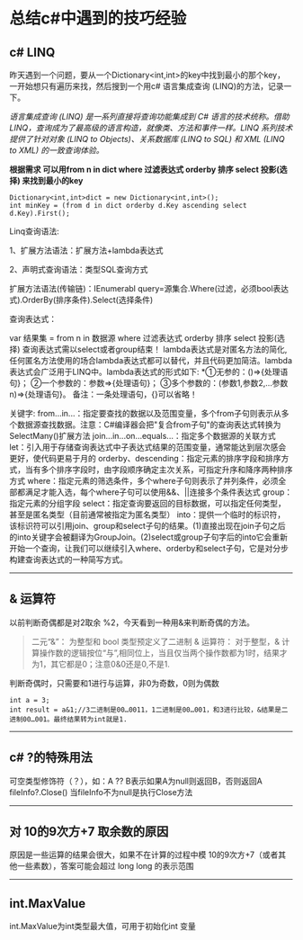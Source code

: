 # 总结c#中遇到的技巧经验 

## c# LINQ
昨天遇到一个问题，要从一个Dictionary<int,int>的key中找到最小的那个key，一开始想只有遍历来找，然后搜到一个用c#
语言集成查询 (LINQ)的方法，记录一下。

*语言集成查询 (LINQ) 是一系列直接将查询功能集成到 C# 语言的技术统称。借助 LINQ，查询成为了最高级的语言构造，就像类、方法和事件一样。LINQ 系列技术提供了针对对象 (LINQ to Objects)、关系数据库 (LINQ to SQL) 和 XML (LINQ to XML) 的一致查询体验。*

**根据需求 可以用from n in dict where 过滤表达式 orderby 排序 select 投影(选择) 来找到最小的key**
```
Dictionary<int,int>dict = new Dictionary<int,int>();
int minKey = (from d in dict orderby d.Key ascending select d.Key).First();
```


Linq查询语法:

1、扩展方法语法：扩展方法+lambda表达式

2、声明式查询语法：类型SQL查询方式

扩展方法语法(传输链)：IEnumerabl<T> query=源集合.Where(过滤，必须bool表达式).OrderBy(排序条件).Select(选择条件)

查询表达式：

var 结果集 = from n in 数据源  where 过滤表达式 orderby 排序 select 投影(选择)
查询表达式需以select或者group结束！
lambda表达式是对匿名方法的简化,任何匿名方法使用的场合lambda表达式都可以替代，并且代码更加简洁。lambda表达式会广泛用于LINQ中。lambda表达式的形式如下: 
*①无参的：()=>{处理语句}； 
②一个参数的：参数=>{处理语句}； 
③多个参数的：(参数1,参数2,…参数n)=>{处理语句}。 
备注：一条处理语句，{}可以省略！ 

关键字:
from...in...：指定要查找的数据以及范围变量，多个from子句则表示从多个数据源查找数据。注意：C#编译器会把"复合from子句"的查询表达式转换为SelectMany()扩展方法
join...in...on...equals...：指定多个数据源的关联方式
let：引入用于存储查询表达式中子表达式结果的范围变量，通常能达到层次感会更好，使代码更易于月的
orderby、descending：指定元素的排序字段和排序方式，当有多个排序字段时，由字段顺序确定主次关系，可指定升序和降序两种排序方式
where：指定元素的筛选条件，多个where子句则表示了并列条件，必须全部都满足才能入选，每个where子句可以使用&&、||连接多个条件表达式
group：指定元素的分组字段
select：指定查询要返回的目标数据，可以指定任何类型，甚至是匿名类型（目前通常被指定为匿名类型）
into：提供一个临时的标识符，该标识符可以引用join、group和select子句的结果。(1)直接出现在join子句之后的into关键字会被翻译为GroupJoin。(2)select或group子句字后的into它会重新开始一个查询，让我们可以继续引入where、orderby和select子句，它是对分步构建查询表达式的一种简写方式。

***

## & 运算符

以前判断奇偶都是对2取余 %2，今天看到一种用&来判断奇偶的方法。

>二元“&”：
为整型和 bool 类型预定义了二进制 & 运算符：
对于整型，& 计算操作数的逻辑按位“与”,相同位上，当且仅当两个操作数都为1时，结果才为1，其它都是0；注意0&0还是0,不是1.

判断奇偶时，只需要和1进行与运算，非0为奇数，0则为偶数

```
int a = 3;
int result = a&1;//3二进制是00…0011，1二进制是00…001，和3进行比较，&结果是二进制00…001。最终结果转为int就是1.
```
***
  
  ## c# ?的特殊用法
  可空类型修饰符（？），如：A ?? B表示如果A为null则返回B，否则返回A
  fileInfo?.Close() 当fileInfo不为null是执行Close方法
***
## 对 10的9次方+7 取余数的原因
  原因是一些运算的结果会很大，如果不在计算的过程中模 10的9次方+7（或者其他一些素数），答案可能会超过 long long 的表示范围
  
  ***
## int.MaxValue
  int.MaxValue为int类型最大值，可用于初始化int 变量
